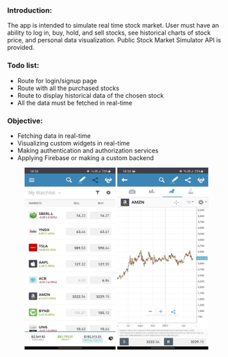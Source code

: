 ### Introduction:

The app is intended to simulate real time stock market. User must have an
ability to log in, buy, hold, and sell stocks, see historical charts of stock price, and
personal data visualization. Public Stock Market Simulator API is provided.


### Todo list:
- Route for login/signup page
- Route with all the purchased stocks
- Route to display historical data of the chosen stock
- All the data must be fetched in real-time

### Objective:

- Fetching data in real-time
- Visualizing custom widgets in real-time
- Making authentication and authorization services
- Applying Firebase or making a custom backend

<center>

<img src="https://github.com/alem-01/alem_public/blob/master/resources/stockMarket.01.jpg?raw=true" style = "width: 210px !important; height: 420px !important;"/>

<img src="https://github.com/alem-01/alem_public/blob/master/resources/stockMarket.02.jpg?raw=true" style = "width: 210px !important; height: 420px !important;"/>
</center>




